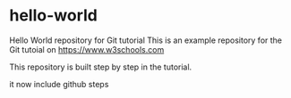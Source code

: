 # hello-world
Hello World repository for Git tutorial
This is an example repository for the Git tutoial on https://www.w3schools.com

This repository is built step by step in the tutorial.

it now include github steps
